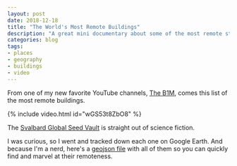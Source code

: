 ```yaml
---
layout: post
date: 2018-12-18
title: "The World's Most Remote Buildings"
description: "A great mini documentary about some of the most remote structures humans have ever built."
categories: blog
tags:
- places
- geography
- buildings
- video
---
```


From one of my new favorite YouTube channels, [The B1M](https://www.youtube.com/user/TheB1MLtd), comes this list of the most remote buildings.

{% include video.html id="wGS53t8ZbO8" %}

The [Svalbard Global Seed Vault](https://www.croptrust.org/our-work/svalbard-global-seed-vault/) is straight out of science fiction.

I was curious, so I went and tracked down each one on Google Earth. And because I'm a nerd, here's a [geojson file](https://gist.github.com/colemanm/d081cd52a6d56018e57711bd6e8bf866) with all of them so you can quickly find and marvel at their remoteness.
